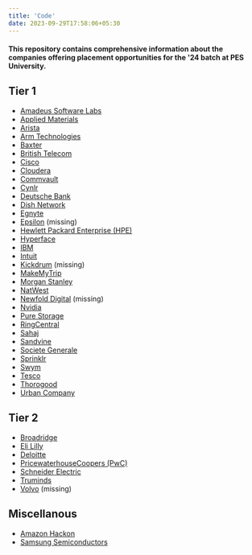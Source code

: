 ```yaml
---
title: 'Code'
date: 2023-09-29T17:58:06+05:30
---
```


#### This repository contains comprehensive information about the companies offering placement opportunities for the '24 batch at PES University.

## Tier 1

- [Amadeus Software Labs](./amadeus)
- [Applied Materials](./applied_materials)
- [Arista](./arista)
- [Arm Technologies](./arm)
- [Baxter](./baxter)
- [British Telecom](./british_telecom)
- [Cisco](./cisco)
- [Cloudera](./cloudera)
- [Commvault](./commvault)
- [Cynlr](./cynlr)
- [Deutsche Bank](./deutsche)
- [Dish Network](./dish)
- [Egnyte](./egnyte)
- [Epsilon](./epsilon) (missing)
- [Hewlett Packard Enterprise (HPE)](./hpe)
- [Hyperface](./hyperface)
- [IBM](./ibm)
- [Intuit](./intuit)
- [Kickdrum](./kickdrum) (missing)
- [MakeMyTrip](./makemytrip)
- [Morgan Stanley](./morgan_stanley)
- [NatWest](./natwest)
- [Newfold Digital](./newfold_digital) (missing)
- [Nvidia](./nvidia)
- [Pure Storage](./pure_storage)
- [RingCentral](./ring_central)
- [Sahaj](./sahaj)
- [Sandvine](./sandvine)
- [Societe Generale](./societe_generale)
- [Sprinklr](./sprinklr)
- [Swym](./swym)
- [Tesco](./tesco)
- [Thorogood](./thorogood)
- [Urban Company](./urban_company)

## Tier 2

- [Broadridge](./broadridge)
- [Eli Lilly](./eli_lilly)
- [Deloitte](./deloitte)
- [PricewaterhouseCoopers (PwC)](./pwc)
- [Schneider Electric](./schneider_electric)
- [Truminds](./truminds)
- [Volvo](./volvo) (missing)

## Miscellanous

- [Amazon Hackon](./amazon_hackon)
- [Samsung Semiconductors](./samsung_semiconductor)

